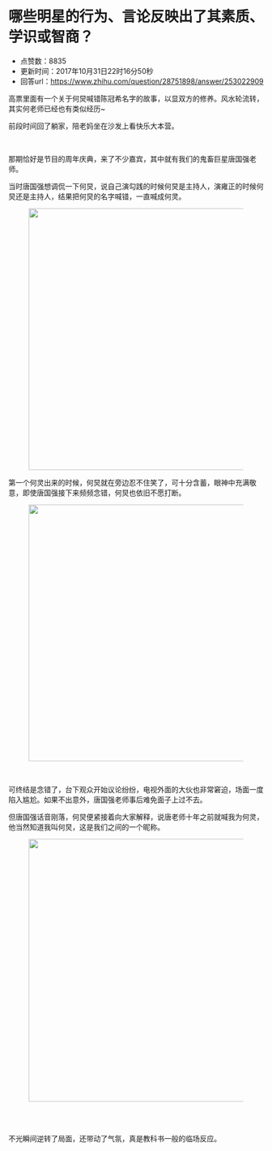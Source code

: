 # 哪些明星的行为、言论反映出了其素质、学识或智商？
- 点赞数：8835
- 更新时间：2017年10月31日22时16分50秒
- 回答url：https://www.zhihu.com/question/28751898/answer/253022909
<body>
 <p data-pid="QE-mpTwu">高票里面有一个关于何炅喊错陈冠希名字的故事，以显双方的修养。风水轮流转，其实何老师已经也有类似经历~</p>
 <p data-pid="8oFWRyTX">前段时间回了躺家，陪老妈坐在沙发上看快乐大本营。</p>
 <br>
 <p data-pid="e5FoIeHf">那期恰好是节目的周年庆典，来了不少嘉宾，其中就有我们的鬼畜巨星唐国强老师。</p>
 <p data-pid="ChdRk81q">当时唐国强想调侃一下何炅，说自己演勾践的时候何炅是主持人，演雍正的时候何炅还是主持人，结果把何炅的名字喊错，一直喊成何灵。</p>
 <figure>
  <img data-rawwidth="516" data-rawheight="364" src="https://pic1.zhimg.com/50/v2-90691144dbc458c84faff526541cba2f_720w.jpg?source=1940ef5c" data-original-token="v2-90691144dbc458c84faff526541cba2f" class="origin_image zh-lightbox-thumb" width="516" data-original="https://picx.zhimg.com/v2-90691144dbc458c84faff526541cba2f_r.jpg?source=1940ef5c">
 </figure>
 <p data-pid="BttVbbiX">第一个何灵出来的时候，何炅就在旁边忍不住笑了，可十分含蓄，眼神中充满敬意，即使唐国强接下来频频念错，何炅也依旧不愿打断。</p>
 <figure>
  <img data-rawwidth="506" data-rawheight="322" src="https://picx.zhimg.com/50/v2-9870699e247b00dd4630ccf49744e645_720w.jpg?source=1940ef5c" data-original-token="v2-9870699e247b00dd4630ccf49744e645" class="origin_image zh-lightbox-thumb" width="506" data-original="https://pic1.zhimg.com/v2-9870699e247b00dd4630ccf49744e645_r.jpg?source=1940ef5c">
 </figure>
 <br>
 <p data-pid="lNdAWMtH">可终结是念错了，台下观众开始议论纷纷，电视外面的大伙也非常窘迫，场面一度陷入尴尬。如果不出意外，唐国强老师事后难免面子上过不去。</p>
 <p data-pid="BSjlh39l">但唐国强话音刚落，何炅便紧接着向大家解释，说唐老师十年之前就喊我为何灵，他当然知道我叫何炅，这是我们之间的一个昵称。</p>
 <figure>
  <img data-rawwidth="518" data-rawheight="372" src="https://picx.zhimg.com/50/v2-82aa05c4c449bc052dc46d5ef1d6d580_720w.jpg?source=1940ef5c" data-original-token="v2-82aa05c4c449bc052dc46d5ef1d6d580" class="origin_image zh-lightbox-thumb" width="518" data-original="https://picx.zhimg.com/v2-82aa05c4c449bc052dc46d5ef1d6d580_r.jpg?source=1940ef5c">
 </figure>
 <br>
 <br>
 <p data-pid="dxgF8zLO">不光瞬间逆转了局面，还带动了气氛，真是教科书一般的临场反应。</p>
</body>
